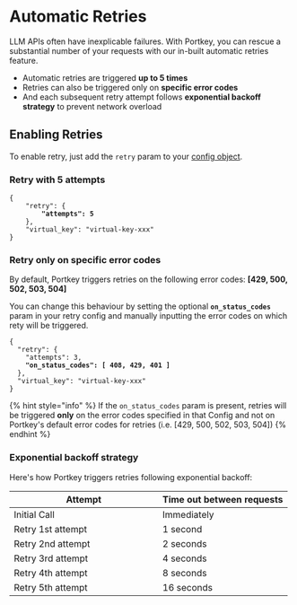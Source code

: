 # Automatic Retries

LLM APIs often have inexplicable failures. With Portkey, you can rescue a substantial number of your requests with our in-built automatic retries feature.&#x20;

* Automatic retries are triggered **up to 5 times**
* Retries can also be triggered only on **specific error codes**
* And each subsequent retry attempt follows **exponential backoff strategy** to prevent network overload

## Enabling Retries

To enable retry, just add the `retry` param to your [config object](../../api-reference/config-object.md).

### Retry with 5 attempts

<pre class="language-json"><code class="lang-json">{
    "retry": {
<strong>        "attempts": 5
</strong>    },
    "virtual_key": "virtual-key-xxx"
}
</code></pre>

### Retry only on specific error codes

By default, Portkey triggers retries on the following error codes: **\[429, 500, 502, 503, 504]**

You can change this behaviour by setting the optional **`on_status_codes`** param in your retry config and manually inputting the error codes on which rety will be triggered.

<pre class="language-json"><code class="lang-json">{
  "retry": {
    "attempts": 3,
<strong>    "on_status_codes": [ 408, 429, 401 ]
</strong>  },
  "virtual_key": "virtual-key-xxx"
}
</code></pre>

{% hint style="info" %}
If the `on_status_codes` param is present, retries will be triggered **only** on the error codes specified in that Config and not on Portkey's default error codes for retries (i.e. \[429, 500, 502, 503, 504])
{% endhint %}

### Exponential backoff strategy

Here's how Portkey triggers retries following exponential backoff:

<table><thead><tr><th width="249">Attempt</th><th>Time out between requests</th></tr></thead><tbody><tr><td>Initial Call</td><td>Immediately</td></tr><tr><td>Retry 1st attempt</td><td>1 second</td></tr><tr><td>Retry 2nd attempt</td><td>2 seconds</td></tr><tr><td>Retry 3rd attempt</td><td>4 seconds</td></tr><tr><td>Retry 4th attempt</td><td>8 seconds</td></tr><tr><td>Retry 5th attempt</td><td>16 seconds</td></tr></tbody></table>
